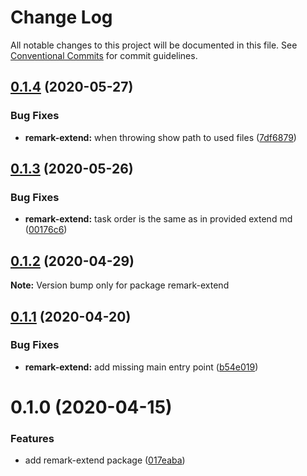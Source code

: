 # Change Log

All notable changes to this project will be documented in this file.
See [Conventional Commits](https://conventionalcommits.org) for commit guidelines.

## [0.1.4](https://github.com/ing-bank/lion/compare/remark-extend@0.1.3...remark-extend@0.1.4) (2020-05-27)


### Bug Fixes

* **remark-extend:** when throwing show path to used files ([7df6879](https://github.com/ing-bank/lion/commit/7df6879af2f455ba0dd938a9e6375b0751d714fc))





## [0.1.3](https://github.com/ing-bank/lion/compare/remark-extend@0.1.2...remark-extend@0.1.3) (2020-05-26)


### Bug Fixes

* **remark-extend:** task order is the same as in provided extend md ([00176c6](https://github.com/ing-bank/lion/commit/00176c6c5e83651f095f7fe22da28b4b21d8f8d1))





## [0.1.2](https://github.com/ing-bank/lion/compare/remark-extend@0.1.1...remark-extend@0.1.2) (2020-04-29)

**Note:** Version bump only for package remark-extend





## [0.1.1](https://github.com/ing-bank/lion/compare/remark-extend@0.1.0...remark-extend@0.1.1) (2020-04-20)


### Bug Fixes

* **remark-extend:** add missing main entry point ([b54e019](https://github.com/ing-bank/lion/commit/b54e0199884b48428d8e738eb888f5031134270b))





# 0.1.0 (2020-04-15)


### Features

* add remark-extend package ([017eaba](https://github.com/ing-bank/lion/commit/017eabaec44cd3551265e138d7004bb687027661))
